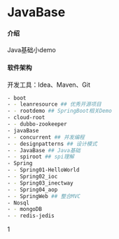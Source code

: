 # JavaBase

#### 介绍
Java基础小demo

#### 软件架构
开发工具：Idea、Maven、Git

```bash
- boot
- - leanresource ## 优秀开源项目
- - rootdemo ## SpringBoot相关Demo
- cloud-root
- - dubbo-zookeeper
- javaBase
- - concurrent ## 并发编程
- - designpatterns ## 设计模式
- - JavaBase ## Java基础
- - spiroot ## spi理解
- Spring
- - Spring01-HelloWorld
- - Spring02_ioc
- - Spring03_inectway
- - Spring04_aop
- - SpringWeb ## 整合MVC
- Nosql
- - mongoDB
- - redis-jedis 
```


1
